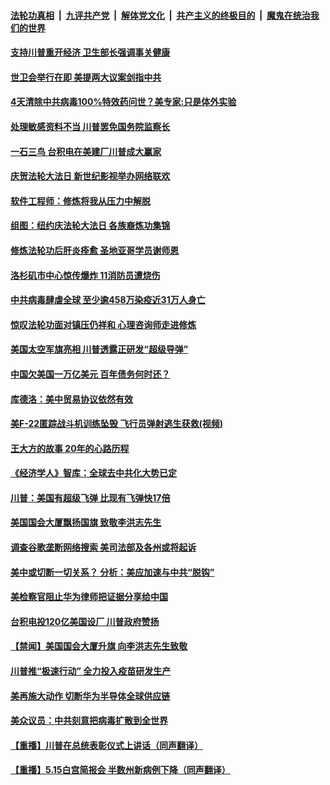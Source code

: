 

####  [法轮功真相](../../../../basic/blob/master/README.md?t=05180931) &nbsp;|&nbsp; [九评共产党](../../../../9ping.md/blob/master/README.md?t=05180931) &nbsp;|&nbsp; [解体党文化](../../../../jtdwh.md/blob/master/README.md?t=05180931)  &nbsp;|&nbsp; [共产主义的终极目的](../../../../gczydzjmd.md/blob/master/README.md?t=05180931) &nbsp;|&nbsp; [魔鬼在统治我们的世界](../../../../mgztzwmdsj.md/blob/master/README.md?t=05180931) 

#### [支持川普重开经济 卫生部长强调事关健康](../pages/prog203/a102849543.md?t=05180931) 

#### [世卫会举行在即 美提两大议案剑指中共](../pages/prog203/a102849460.md?t=05180931) 

#### [4天清除中共病毒100%特效药问世？美专家:只是体外实验](../pages/prog203/a102849451.md?t=05180931) 

#### [处理敏感资料不当 川普罢免国务院监察长](../pages/prog203/a102849452.md?t=05180931) 

#### [一石三鸟 台积电在美建厂川普成大赢家](../pages/prog203/a102849422.md?t=05180931) 

#### [庆贺法轮大法日 新世纪影视举办网络联欢](../pages/prog203/a102849053.md?t=05180931) 

#### [软件工程师：修炼将我从压力中解脱](../pages/prog203/a102849031.md?t=05180931) 

#### [组图：纽约庆法轮大法日 各族裔炼功集锦](../pages/prog203/a102849028.md?t=05180931) 

#### [修炼法轮功后肝炎痊愈 圣地亚哥学员谢师恩](../pages/prog203/a102849036.md?t=05180931) 

#### [洛杉矶市中心惊传爆炸 11消防员遭烧伤](../pages/prog203/a102849033.md?t=05180931) 

#### [中共病毒肆虐全球 至少逾458万染疫近31万人身亡](../pages/prog203/a102848994.md?t=05180931) 

#### [惊叹法轮功面对镇压仍祥和 心理咨询师走进修炼](../pages/prog203/a102848981.md?t=05180931) 

#### [美国太空军旗亮相 川普透露正研发“超级导弹”](../pages/prog203/a102848867.md?t=05180931) 

#### [中国欠美国一万亿美元 百年债务何时还？](../pages/prog203/a102848794.md?t=05180931) 

#### [库德洛：美中贸易协议依然有效](../pages/prog203/a102848747.md?t=05180931) 

#### [美F-22匿踪战斗机训练坠毁 飞行员弹射逃生获救(视频)](../pages/prog203/a102848559.md?t=05180931) 

#### [王大方的故事 20年的心路历程](../pages/prog203/a102848534.md?t=05180931) 

#### [《经济学人》智库：全球去中共化大势已定](../pages/prog203/a102848535.md?t=05180931) 

#### [川普：美国有超级飞弹 比现有飞弹快17倍](../pages/prog203/a102848502.md?t=05180931) 

#### [美国国会大厦飘扬国旗 致敬李洪志先生](../pages/prog203/a102848193.md?t=05180931) 

#### [调查谷歌垄断网络搜索 美司法部及各州或将起诉](../pages/prog203/a102848185.md?t=05180931) 

#### [美中或切断一切关系？ 分析：美应加速与中共“脱钩”](../pages/prog203/a102848135.md?t=05180931) 

#### [美检察官阻止华为律师把证据分享给中国](../pages/prog203/a102848138.md?t=05180931) 

#### [台积电投120亿美国设厂 川普政府赞扬](../pages/prog203/a102848090.md?t=05180931) 

#### [【禁闻】美国国会大厦升旗 向李洪志先生致敬](../pages/prog203/a102848059.md?t=05180931) 

#### [川普推“极速行动” 全力投入疫苗研发生产](../pages/prog203/a102848051.md?t=05180931) 

#### [美再施大动作 切断华为半导体全球供应链](../pages/prog203/a102847951.md?t=05180931) 

#### [美众议员：中共刻意把病毒扩散到全世界](../pages/prog203/a102847966.md?t=05180931) 

#### [【重播】川普在总统表彰仪式上讲话（同声翻译）](../pages/prog203/a102847986.md?t=05180931) 

#### [【重播】5.15白宫简报会 半数州新病例下降（同声翻译）](../pages/prog203/a102847950.md?t=05180931) 

